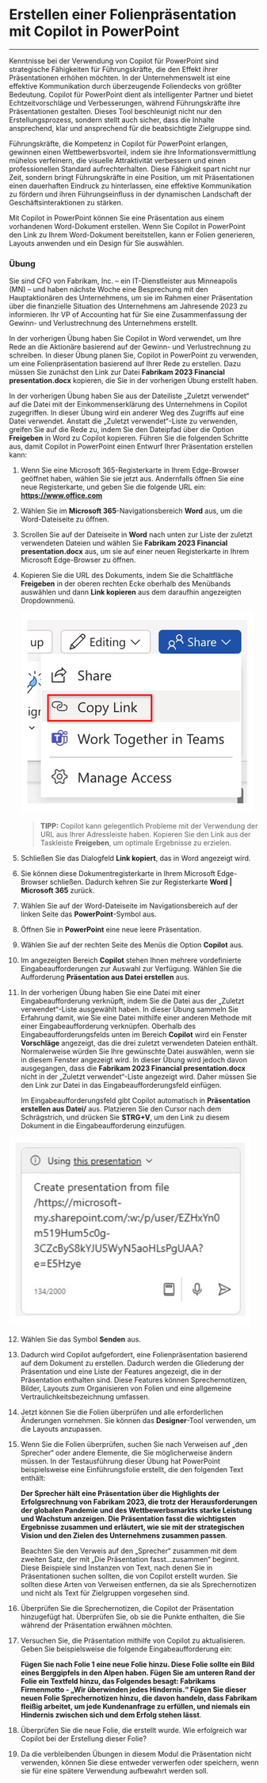 
# Erstellen einer Folienpräsentation mit Copilot in PowerPoint
---
Kenntnisse bei der Verwendung von Copilot für PowerPoint sind strategische Fähigkeiten für Führungskräfte, die den Effekt ihrer Präsentationen erhöhen möchten. In der Unternehmenswelt ist eine effektive Kommunikation durch überzeugende Foliendecks von größter Bedeutung. Copilot für PowerPoint dient als intelligenter Partner und bietet Echtzeitvorschläge und Verbesserungen, während Führungskräfte ihre Präsentationen gestalten. Dieses Tool beschleunigt nicht nur den Erstellungsprozess, sondern stellt auch sicher, dass die Inhalte ansprechend, klar und ansprechend für die beabsichtigte Zielgruppe sind.

Führungskräfte, die Kompetenz in Copilot für PowerPoint erlangen, gewinnen einen Wettbewerbsvorteil, indem sie ihre Informationsvermittlung mühelos verfeinern, die visuelle Attraktivität verbessern und einen professionellen Standard aufrechterhalten. Diese Fähigkeit spart nicht nur Zeit, sondern bringt Führungskräfte in eine Position, um mit Präsentationen einen dauerhaften Eindruck zu hinterlassen, eine effektive Kommunikation zu fördern und ihren Führungseinfluss in der dynamischen Landschaft der Geschäftsinteraktionen zu stärken.

Mit Copilot in PowerPoint können Sie eine Präsentation aus einem vorhandenen Word-Dokument erstellen. Wenn Sie Copilot in PowerPoint den Link zu Ihrem Word-Dokument bereitstellen, kann er Folien generieren, Layouts anwenden und ein Design für Sie auswählen.

### Übung

Sie sind CFO von Fabrikam, Inc. – ein IT-Dienstleister aus Minneapolis (MN) – und haben nächste Woche eine Besprechung mit den Hauptaktionären des Unternehmens, um sie im Rahmen einer Präsentation über die finanzielle Situation des Unternehmens am Jahresende 2023 zu informieren. Ihr VP of Accounting hat für Sie eine Zusammenfassung der Gewinn- und Verlustrechnung des Unternehmens erstellt.

In der vorherigen Übung haben Sie Copilot in Word verwendet, um Ihre Rede an die Aktionäre basierend auf der Gewinn- und Verlustrechnung zu schreiben. In dieser Übung planen Sie, Copilot in PowerPoint zu verwenden, um eine Folienpräsentation basierend auf Ihrer Rede zu erstellen. Dazu müssen Sie zunächst den Link zur Datei **Fabrikam 2023 Financial presentation.docx** kopieren, die Sie in der vorherigen Übung erstellt haben.

In der vorherigen Übung haben Sie aus der Dateiliste „Zuletzt verwendet“ auf die Datei mit der Einkommenserklärung des Unternehmens in Copilot zugegriffen. In dieser Übung wird ein anderer Weg des Zugriffs auf eine Datei verwendet. Anstatt die „Zuletzt verwendet“-Liste zu verwenden, greifen Sie auf die Rede zu, indem Sie den Dateipfad über die Option **Freigeben** in Word zu Copilot kopieren. Führen Sie die folgenden Schritte aus, damit Copilot in PowerPoint einen Entwurf Ihrer Präsentation erstellen kann:

1.  Wenn Sie eine Microsoft 365-Registerkarte in Ihrem Edge-Browser geöffnet haben, wählen Sie sie jetzt aus. Andernfalls öffnen Sie eine neue Registerkarte, und geben Sie die folgende URL ein: **https://www.office.com**
2.  Wählen Sie im **Microsoft 365**-Navigationsbereich **Word** aus, um die Word-Dateiseite zu öffnen.
3.  Scrollen Sie auf der Dateiseite in **Word** nach unten zur Liste der zuletzt verwendeten Dateien und wählen Sie **Fabrikam 2023 Financial presentation.docx** aus, um sie auf einer neuen Registerkarte in Ihrem Microsoft Edge-Browser zu öffnen.
4.  Kopieren Sie die URL des Dokuments, indem Sie die Schaltfläche **Freigeben** in der oberen rechten Ecke oberhalb des Menübands auswählen und dann **Link kopieren** aus dem daraufhin angezeigten Dropdownmenü.
    
    ![Screenshot des Menüs „Freigeben“ und hervorgehobener Option „Link kopieren“.](../media/share-menu-with-copy-link-9fd1c60a.png)
    
    
     > **TIPP:** Copilot kann gelegentlich Probleme mit der Verwendung der URL aus Ihrer Adressleiste haben. Kopieren Sie den Link aus der Taskleiste **Freigeben**, um optimale Ergebnisse zu erzielen.

5.  Schließen Sie das Dialogfeld **Link kopiert**, das in Word angezeigt wird.
6.  Sie können diese Dokumentregisterkarte in Ihrem Microsoft Edge-Browser schließen. Dadurch kehren Sie zur Registerkarte **Word \| Microsoft 365** zurück.
7.  Wählen Sie auf der Word-Dateiseite im Navigationsbereich auf der linken Seite das **PowerPoint**-Symbol aus.
8.  Öffnen Sie in **PowerPoint** eine neue leere Präsentation.
9.  Wählen Sie auf der rechten Seite des Menüs die Option **Copilot** aus.
10. Im angezeigten Bereich **Copilot** stehen Ihnen mehrere vordefinierte Eingabeaufforderungen zur Auswahl zur Verfügung. Wählen Sie die Aufforderung **Präsentation aus Datei erstellen** aus.
11. In der vorherigen Übung haben Sie eine Datei mit einer Eingabeaufforderung verknüpft, indem Sie die Datei aus der „Zuletzt verwendet“-Liste ausgewählt haben. In dieser Übung sammeln Sie Erfahrung damit, wie Sie eine Datei mithilfe einer anderen Methode mit einer Eingabeaufforderung verknüpfen. Oberhalb des Eingabeaufforderungsfelds unten im Bereich **Copilot** wird ein Fenster **Vorschläge** angezeigt, das die drei zuletzt verwendeten Dateien enthält. Normalerweise würden Sie Ihre gewünschte Datei auswählen, wenn sie in diesem Fenster angezeigt wird. In dieser Übung wird jedoch davon ausgegangen, dass die **Fabrikam 2023 Financial presentation.docx** nicht in der „Zuletzt verwendet“-Liste angezeigt wird. Daher müssen Sie den Link zur Datei in das Eingabeaufforderungsfeld einfügen.
    
    Im Eingabeaufforderungsfeld gibt Copilot automatisch in **Präsentation erstellen aus Datei/** aus. Platzieren Sie den Cursor nach dem Schrägstrich, und drücken Sie **STRG+V**, um den Link zu diesem Dokument in die Eingabeaufforderung einzufügen.
    
 ![Screenshot des Felds „Copilot in PowerPoint-Eingabeaufforderung“ mit der Eingabeaufforderung „Präsentation erstellen“ und dem Link zur Datei.](../media/copilot-ppt-prompt-with-file-link-690f74ed.png)
    
12. Wählen Sie das Symbol **Senden** aus.
13. Dadurch wird Copilot aufgefordert, eine Folienpräsentation basierend auf dem Dokument zu erstellen. Dadurch werden die Gliederung der Präsentation und eine Liste der Features angezeigt, die in der Präsentation enthalten sind. Diese Features können Sprechernotizen, Bilder, Layouts zum Organisieren von Folien und eine allgemeine Vertraulichkeitsbezeichnung umfassen.
14. Jetzt können Sie die Folien überprüfen und alle erforderlichen Änderungen vornehmen. Sie können das **Designer**-Tool verwenden, um die Layouts anzupassen.
15. Wenn Sie die Folien überprüfen, suchen Sie nach Verweisen auf „den Sprecher“ oder andere Elemente, die Sie möglicherweise ändern müssen. In der Testausführung dieser Übung hat PowerPoint beispielsweise eine Einführungsfolie erstellt, die den folgenden Text enthält:
    
    **Der Sprecher hält eine Präsentation über die Highlights der Erfolgsrechnung von Fabrikam 2023, die trotz der Herausforderungen der globalen Pandemie und des Wettbewerbsmarkts starke Leistung und Wachstum anzeigen. Die Präsentation fasst die wichtigsten Ergebnisse zusammen und erläutert, wie sie mit der strategischen Vision und den Zielen des Unternehmens zusammen passen**.
    
    Beachten Sie den Verweis auf den „Sprecher“ zusammen mit dem zweiten Satz, der mit „Die Präsentation fasst...zusammen“ beginnt. Diese Beispiele sind Instanzen von Text, nach denen Sie in Präsentationen suchen sollten, die von Copilot erstellt wurden. Sie sollten diese Arten von Verweisen entfernen, da sie als Sprechernotizen und nicht als Text für Zielgruppen vorgesehen sind.
16. Überprüfen Sie die Sprechernotizen, die Copilot der Präsentation hinzugefügt hat. Überprüfen Sie, ob sie die Punkte enthalten, die Sie während der Präsentation erwähnen möchten.
17. Versuchen Sie, die Präsentation mithilfe von Copilot zu aktualisieren. Geben Sie beispielsweise die folgende Eingabeaufforderung ein:
    
    **Fügen Sie nach Folie 1 eine neue Folie hinzu. Diese Folie sollte ein Bild eines Berggipfels in den Alpen haben. Fügen Sie am unteren Rand der Folie ein Textfeld hinzu, das Folgendes besagt: Fabrikams Firmenmotto - „Wir überwinden jedes Hindernis.“ Fügen Sie dieser neuen Folie Sprechernotizen hinzu, die davon handeln, dass Fabrikam fleißig arbeitet, um jede Kundenanfrage zu erfüllen, und niemals ein Hindernis zwischen sich und dem Erfolg stehen lässt**.
18. Überprüfen Sie die neue Folie, die erstellt wurde. Wie erfolgreich war Copilot bei der Erstellung dieser Folie?
19. Da die verbleibenden Übungen in diesem Modul die Präsentation nicht verwenden, können Sie diese entweder verwerfen oder speichern, wenn sie für eine spätere Verwendung aufbewahrt werden soll.
